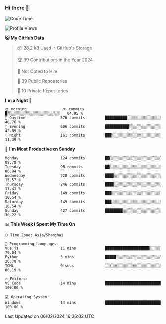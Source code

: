 ### Hi there 👋

<!--
**robinWongM/robinWongM** is a ✨ _special_ ✨ repository because its `README.md` (this file) appears on your GitHub profile.

Here are some ideas to get you started:

- 🔭 I’m currently working on ...
- 🌱 I’m currently learning ...
- 👯 I’m looking to collaborate on ...
- 🤔 I’m looking for help with ...
- 💬 Ask me about ...
- 📫 How to reach me: ...
- 😄 Pronouns: ...
- ⚡ Fun fact: ...
-->

<!--START_SECTION:waka-->
![Code Time](http://img.shields.io/badge/Code%20Time-180%20hrs%2025%20mins-blue)

![Profile Views](http://img.shields.io/badge/Profile%20Views-2-blue)

**🐱 My GitHub Data** 

> 📦 28.2 kB Used in GitHub's Storage 
 > 
> 🏆 39 Contributions in the Year 2024
 > 
> 🚫 Not Opted to Hire
 > 
> 📜 39 Public Repositories 
 > 
> 🔑 10 Private Repositories 
 > 
**I'm a Night 🦉** 

```text
🌞 Morning                70 commits          █░░░░░░░░░░░░░░░░░░░░░░░░   04.95 % 
🌆 Daytime                576 commits         ██████████░░░░░░░░░░░░░░░   40.76 % 
🌃 Evening                606 commits         ███████████░░░░░░░░░░░░░░   42.89 % 
🌙 Night                  161 commits         ███░░░░░░░░░░░░░░░░░░░░░░   11.39 % 
```
📅 **I'm Most Productive on Sunday** 

```text
Monday                   124 commits         ██░░░░░░░░░░░░░░░░░░░░░░░   08.78 % 
Tuesday                  98 commits          ██░░░░░░░░░░░░░░░░░░░░░░░   06.94 % 
Wednesday                220 commits         ████░░░░░░░░░░░░░░░░░░░░░   15.57 % 
Thursday                 246 commits         ████░░░░░░░░░░░░░░░░░░░░░   17.41 % 
Friday                   149 commits         ███░░░░░░░░░░░░░░░░░░░░░░   10.54 % 
Saturday                 149 commits         ███░░░░░░░░░░░░░░░░░░░░░░   10.54 % 
Sunday                   427 commits         ████████░░░░░░░░░░░░░░░░░   30.22 % 
```


📊 **This Week I Spent My Time On** 

```text
🕑︎ Time Zone: Asia/Shanghai

💬 Programming Languages: 
Vue.js                   11 mins             ████████████████████░░░░░   79.04 % 
Python                   3 mins              █████░░░░░░░░░░░░░░░░░░░░   20.78 % 
TOML                     0 secs              ░░░░░░░░░░░░░░░░░░░░░░░░░   00.19 % 

🔥 Editors: 
VS Code                  14 mins             █████████████████████████   100.00 % 

💻 Operating System: 
Windows                  14 mins             █████████████████████████   100.00 % 
```


 Last Updated on 06/02/2024 16:36:02 UTC
<!--END_SECTION:waka-->
